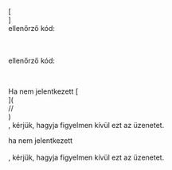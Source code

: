 [<br host>]<br action>ellenőrző kód:<br code>

<br url><br action>ellenőrző kód:

<br code>

Ha nem jelentkezett [<br host>](<br protocol>//<br host>)<br action>, kérjük, hagyja figyelmen kívül ezt az üzenetet.

ha nem jelentkezett<br url><br action>, kérjük, hagyja figyelmen kívül ezt az üzenetet.
